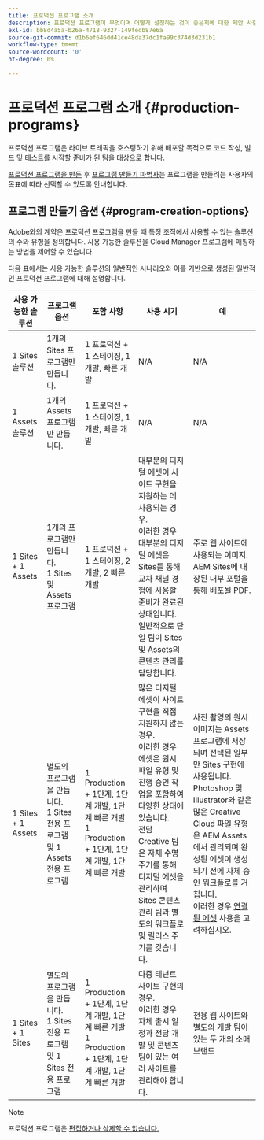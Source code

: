 ```yaml
---
title: 프로덕션 프로그램 소개
description: 프로덕션 프로그램이 무엇이며 어떻게 설정하는 것이 좋은지에 대한 제안 사항을 알아봅니다.
exl-id: bb8d4a5a-b26a-4718-9327-149fedb87e6a
source-git-commit: d1b6ef646dd41ce48da37dc1fa99c374d3d231b1
workflow-type: tm+mt
source-wordcount: '0'
ht-degree: 0%

---
```



# 프로덕션 프로그램 소개 {#production-programs}

프로덕션 프로그램은 라이브 트래픽을 호스팅하기 위해 배포할 목적으로 코드 작성, 빌드 및 테스트를 시작할 준비가 된 팀을 대상으로 합니다.

[프로덕션 프로그램을 만든](creating-production-programs.md) 후 [프로그램 만들기 마법사](using-the-wizard.md)는 프로그램을 만들려는 사용자의 목표에 따라 선택할 수 있도록 안내합니다.

## 프로그램 만들기 옵션 {#program-creation-options}

Adobe와의 계약은 프로덕션 프로그램을 만들 때 특정 조직에서 사용할 수 있는 솔루션의 수와 유형을 정의합니다. 사용 가능한 솔루션을 Cloud Manager 프로그램에 매핑하는 방법을 제어할 수 있습니다.

다음 표에서는 사용 가능한 솔루션의 일반적인 시나리오와 이를 기반으로 생성된 일반적인 프로덕션 프로그램에 대해 설명합니다.

| 사용 가능한 솔루션 | 프로그램 옵션 | 포함 사항 | 사용 시기 | 예 |
|---------------------|-------------------------------------------------------------------------------|--------------------------------------------------------------------------------------------------------------------------|-------------------------------------------------------------------------------------------------------------------------------------------------------------------------------------------------------------------------------------------------------------------------------------------------------------------------------------------------|--------------------------------------------------------------------------------------------------------------------------------------------------------------------------------------------------------------------------------------------------------------------------------------------------------------------------------------------------------------------------------------------------------------------------------------------------------------------------|
| 1 Sites 솔루션 | 1개의 Sites 프로그램만 만듭니다. | 1 프로덕션 + 1 스테이징, 1 개발, 빠른 개발 | N/A | N/A |
| 1 Assets 솔루션 | 1개의 Assets 프로그램만 만듭니다. | 1 프로덕션 + 1 스테이징, 1 개발, 빠른 개발 | N/A | N/A |
| 1 Sites + 1 Assets | 1개의 프로그램만 만듭니다. <br>1 Sites 및 Assets 프로그램 | 1 프로덕션 + 1 스테이징, 2 개발, 2 빠른 개발 | 대부분의 디지털 에셋이 사이트 구현을 지원하는 데 사용되는 경우.<br>이러한 경우 대부분의 디지털 에셋은 Sites를 통해 교차 채널 경험에 사용할 준비가 완료된 상태입니다.<br>일반적으로 단일 팀이 Sites 및 Assets의 콘텐츠 관리를 담당합니다. | 주로 웹 사이트에 사용되는 이미지.<br>AEM Sites에 내장된 내부 포털을 통해 배포될 PDF. |
| 1 Sites + 1 Assets | 별도의 프로그램을 만듭니다.<br>1 Sites 전용 프로그램 및 1 Assets 전용 프로그램 | 1 Production + 1단계, 1단계 개발, 1단계 빠른 개발<br>1 Production + 1단계, 1단계 개발, 1단계 빠른 개발 | 많은 디지털 에셋이 사이트 구현을 직접 지원하지 않는 경우.<br> 이러한 경우 에셋은 원시 파일 유형 및 진행 중인 작업을 포함하여 다양한 상태에 있습니다.<br>전담 Creative 팀은 자체 수명 주기를 통해 디지털 에셋을 관리하며 Sites 콘텐츠 관리 팀과 별도의 워크플로 및 릴리스 주기를 갖습니다. | 사진 촬영의 원시 이미지는 Assets 프로그램에 저장되며 선택된 일부만 Sites 구현에 사용됩니다.<br>Photoshop 및 Illustrator와 같은 많은 Creative Cloud 파일 유형은 AEM Assets에서 관리되며 완성된 에셋이 생성되기 전에 자체 승인 워크플로를 거칩니다.<br>이러한 경우 [연결된 에셋](/help/assets/use-assets-across-connected-assets-instances.md#overview-of-connected-assets) 사용을 고려하십시오. |
| 1 Sites + 1 Sites | 별도의 프로그램을 만듭니다.<br>1 Sites 전용 프로그램 및 1 Sites 전용 프로그램 | 1 Production + 1단계, 1단계 개발, 1단계 빠른 개발<br>1 Production + 1단계, 1단계 개발, 1단계 빠른 개발 | 다중 테넌트 사이트 구현의 경우.<br>이러한 경우 자체 출시 일정과 전담 개발 및 콘텐츠 팀이 있는 여러 사이트를 관리해야 합니다. | 전용 웹 사이트와 별도의 개발 팀이 있는 두 개의 소매 브랜드 |


>[!NOTE]
>
>프로덕션 프로그램은 [편집하거나 삭제할 수 없습니다.](editing-programs.md)
